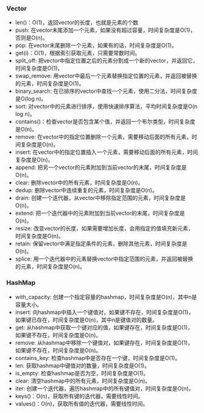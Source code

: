 ### Vector
- len()：O(1)，返回vector的长度，也就是元素的个数
- push: 在vector末尾添加一个元素，如果没有超过容量，时间复杂度是O(1)，否则是O(n)。
- pop: 在vector末尾删除一个元素，如果有的话，时间复杂度是O(1)。
- get(i)：O(1)，根据索引获取元素，只需要常数时间。
- split_off: 把vector中指定位置之后的元素分割成一个新的vector，并返回它，时间复杂度是O(1)。
- swap_remove: 用vector中最后一个元素替换指定位置的元素，并返回被替换的元素，时间复杂度是O(1)。
- binary_search: 在已排序的vector中查找一个元素，使用二分法，时间复杂度是O(log n)。
- sort: 对vector中的元素进行排序，使用快速排序算法，平均时间复杂度是O(n log n)。
- contains()：检查vector是否包含某个值，并返回一个布尔类型，时间复杂度是O(n)。
- remove: 在vector中的指定位置删除一个元素，需要移动后面的所有元素，时间复杂度是O(n)。
- insert: 在vector中的指定位置插入一个元素，需要移动后面的所有元素，时间复杂度是O(n)。
- append: 把另一个vector的元素附加到当前vector的末尾，时间复杂度是O(n)。
- clear: 删除vector中的所有元素，时间复杂度是O(n)。
- dedup: 删除vector中连续重复的元素，时间复杂度是O(n)。
- drain: 创建一个迭代器，从vector中移除指定范围的元素，时间复杂度是O(n)。
- extend: 把一个迭代器中的元素附加到当前vector的末尾，时间复杂度是O(n)。
- resize: 改变vector的长度，如果需要增加长度，会用指定的值填充新元素，时间复杂度是O(n)。
- retain: 保留vector中满足指定条件的元素，删除其他元素，时间复杂度是O(n)。
- splice: 用一个迭代器中的元素替换vector中指定范围的元素，并返回被替换的元素，时间复杂度是O(n)。
### HashMap
- with_capacity: 创建一个指定容量的hashmap，时间复杂度是O(n)，其中n是容量大小。
- insert: 向hashmap中插入一个键值对，如果键不存在，时间复杂度是O(1)，如果键已存在，时间复杂度是O(n)，其中n是键值对的数量。
- get: 从hashmap中获取一个键对应的值，如果键存在，时间复杂度是O(1)，如果键不存在，时间复杂度是O(n)。
- remove: 从hashmap中移除一个键值对，如果键存在，时间复杂度是O(1)，如果键不存在，时间复杂度是O(n)。
- contains_key: 检查hashmap中是否存在一个键，时间复杂度是O(1)。
- len: 获取hashmap中键值对的数量，时间复杂度是O(1)。
- is_empty: 检查hashmap是否为空，时间复杂度是O(1)。
- clear: 清空hashmap中的所有元素，时间复杂度是O(n)。
- iter: 创建一个迭代器，遍历hashmap中的所有键值对，时间复杂度是O(n)。
- keys()：O(n)，获取所有键的迭代器，需要线性时间。
- values()：O(n)，获取所有值的迭代器，需要线性时间。